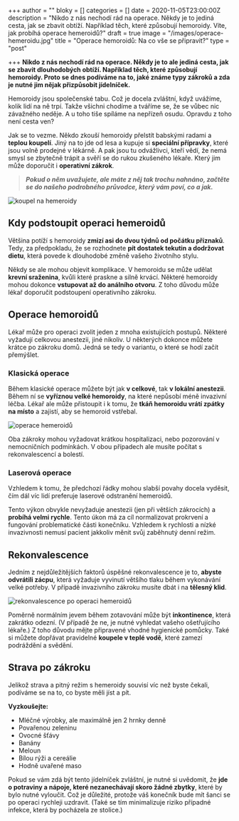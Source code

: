 +++
author = ""
bloky = []
categories = []
date = 2020-11-05T23:00:00Z
description = "Nikdo z nás nechodí rád na operace. Někdy je to jediná cesta, jak se zbavit obtíží. Například těch, které způsobují hemoroidy. Víte, jak probíhá operace hemeroidů?"
draft = true
image = "/images/operace-hemeroidu.jpg"
title = "Operace hemoroidů: Na co vše se připravit?"
type = "post"

+++
**Nikdo z nás nechodí rád na operace. Někdy je to ale jediná cesta, jak se zbavit dlouhodobých obtíží. Například těch, které způsobují hemoroidy. Proto se dnes podíváme na to, jaké známe typy zákroků a zda je nutné jim nějak přizpůsobit jídelníček.**

Hemoroidy jsou společenské tabu. Což je docela zvláštní, když uvážíme, kolik lidí na ně trpí. Takže všichni chodíme a tváříme se, že se vůbec nic závažného neděje. A u toho tiše spíláme na nepřízeň osudu. Opravdu z toho není cesta ven?

Jak se to vezme. Někdo zkouší hemoroidy přelstít babskými radami a **teplou koupelí**. Jiný na to jde od lesa a kupuje si **speciální přípravky**, které jsou volně prodejné v lékárně. A pak jsou tu odvážlivci, kteří vědí, že nemá smysl se zbytečně trápit a svěří se do rukou zkušeného lékaře. Který jim může doporučit i **operativní zákrok**.

> **_Pokud o něm uvažujete, ale máte z něj tak trochu nahnáno, začtěte se do našeho podrobného průvodce, který vám poví, co a jak._**

![koupel na hemeroidy](/images/koupel-na-hemeroidy.jpg)

## Kdy podstoupit operaci hemeroidů

Většina potíží s hemoroidy **zmizí asi do dvou týdnů od počátku příznaků**. Tedy, za předpokladu, že se rozhodnete **pít dostatek tekutin a dodržovat dietu**, která povede k dlouhodobé změně vašeho životního stylu.

Někdy se ale mohou objevit komplikace. V hemoroidu se může udělat **krevní sraženina**, kvůli které praskne a silně krvácí. Některé hemoroidy mohou dokonce **vstupovat až do análního otvoru**. Z toho důvodu může lékař doporučit podstoupení operativního zákroku.

## Operace hemoroidů

Lékař může pro operaci zvolit jeden z mnoha existujících postupů. Některé vyžadují celkovou anestezii, jiné nikoliv. U některých dokonce můžete krátce po zákroku domů. Jedná se tedy o variantu, o které se hodí začít přemýšlet.

### Klasická operace

Během klasické operace můžete být jak **v celkové**, tak **v lokální anestezii**. Během ní se **vyříznou velké hemoroidy**, na které nepůsobí méně invazivní léčba. Lékař ale může přistoupit i k tomu, že **tkáň hemoroidu vrátí zpátky na místo** a zajistí, aby se hemoroid vstřebal.

![operace hemeroidů](/images/klasicka-operace-hemeroidu.jpg)

Oba zákroky mohou vyžadovat krátkou hospitalizaci, nebo pozorování v nemocničních podmínkách. V obou případech ale musíte počítat s rekonvalescencí a bolestí.

### Laserová operace

Vzhledem k tomu, že předchozí řádky mohou slabší povahy docela vyděsit, čím dál víc lidí preferuje laserové odstranění hemeroidů.

Tento výkon obvykle nevyžaduje anestezii (jen při větších zákrocích) a **probíhá velmi rychle**. Tento úkon má za cíl normalizovat prokrvení a fungování problematické části konečníku. Vzhledem k rychlosti a nízké invazivnosti nemusí pacient jakkoliv měnit svůj zaběhnutý denní režim.

## Rekonvalescence

Jedním z nejdůležitějších faktorů úspěšné rekonvalescence je to, **abyste odvrátili zácpu**, která vyžaduje vyvinutí většího tlaku během vykonávání velké potřeby. V případě invazivního zákroku musíte dbát i na **tělesný klid**.

![rekonvalescence po operaci hemeroidů](/images/rekonvalescence-po-operaci-hemeroidu.jpg)

Poměrně normálním jevem během zotavování může být **inkontinence**, která zakrátko odezní. (V případě že ne, je nutné vyhledat vašeho ošetřujícího lékaře.) Z toho důvodu mějte připravené vhodné hygienické pomůcky. Také si můžete dopřávat pravidelné **koupele v teplé vodě**, které zamezí podráždění a svědění.

## Strava po zákroku

Jelikož strava a pitný režim s hemeroidy souvisí víc než byste čekali, podíváme se na to, co byste měli jíst a pít.

**Vyzkoušejte:**

* Mléčné výrobky, ale maximálně jen 2 hrnky denně
* Povařenou zeleninu
* Ovocné šťávy
* Banány
* Meloun
* Bílou rýži a cereálie
* Hodně uvařené maso

Pokud se vám zdá být tento jídelníček zvláštní, je nutné si uvědomit, že **jde o potraviny a nápoje, které nezanechávají skoro žádné zbytky**, které by bylo nutné vyloučit. Což je důležité, protože váš konečník bude mít šanci se po operaci rychleji uzdravit. (Také se tím minimalizuje riziko případné infekce, která by pocházela ze stolice.)